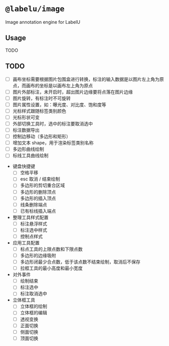 # `@labelu/image`

Image annotation engine for LabelU

## Usage

TODO

## TODO

- [ ] 画布坐标需要根据图片包围盒进行转换，标注的输入数据是以图片左上角为原点，而画布的坐标是以画布左上角为原点
- [ ] 图片外部标注，未开启时，超出图片边缘要将点落在图片边缘
- [ ] 图片旋转，有标注时不可旋转
- [ ] 图片属性设置，如：曝光度、对比度、饱和度等
- [ ] 光标样式跟随标签类别颜色
- [ ] 光标形状可变
- [ ] 外部切换工具时，选中的标注要取消选中
- [ ] 标注数据导出
- [ ] 控制边移动（多边形和矩形）
- [ ] 增加文本 shape，用于渲染标签类别名称
- [ ] 多边形曲线绘制
- [ ] 标线工具曲线绘制
- 键盘快捷键
  - [ ] 空格平移
  - [ ] esc 取消 / 结束绘制
  - [ ] 多边形的剪切重合区域
  - [ ] 多边形的删除顶点
  - [ ] 多边形的插入顶点
  - [ ] 线条删除端点
  - [ ] 已有标线插入端点
- 整理工具样式配置
  - [ ] 标注悬浮样式
  - [ ] 标注选中样式
  - [ ] 控制点样式
- 应用工具配置
  - [ ] 标点工具的上限点数和下限点数
  - [ ] 多边形的边缘吸附
  - [ ] 多边形闭最少合点数，低于该点数不结束绘制，取消后不保存
  - [ ] 拉框工具的最小高度和最小宽度
- 对外事件
  - [ ] 绘制结束
  - [ ] 标注选中
  - [ ] 标注取消选中
- 立体框工具
  - [ ] 立体框的绘制
  - [ ] 立体框的编辑
  - [ ] 透视变换
  - [ ] 正面切换
  - [ ] 侧面切换
  - [ ] 顶面切换
